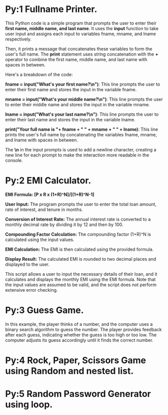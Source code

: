 # Py:1 Fullname Printer.

This Python code is a simple program that prompts the user to enter their **first name, middle name, and last name**. It uses the **input** function to take user input and assigns each input to variables fname, mname, and lname respectively.

Then, it prints a message that concatenates these variables to form the user's full name. The **print** statement uses string concatenation with the **+** operator to combine the first name, middle name, and last name with spaces in between.

Here's a breakdown of the code:

**fname = input("What's your first name?\n")**: This line prompts the user to enter their first name and stores the input in the variable fname.

**mname = input("What's your middle name?\n")**: This line prompts the user to enter their middle name and stores the input in the variable mname.

**lname = input("What's your last name?\n")**: This line prompts the user to enter their last name and stores the input in the variable lname.

**print("Your full name is "+ fname + " " + mname + " " + lname)**: This line prints the user's full name by concatenating the variables fname, mname, and lname with spaces in between.

The **\n** in the input prompts is used to add a newline character, creating a new line for each prompt to make the interaction more readable in the console.

# Py:2 EMI Calculator.
**EMI Formula: [P x R x (1+R)^N]/[(1+R)^N-1]**

**User Input:** The program prompts the user to enter the total loan amount, rate of interest, and tenure in months.

**Conversion of Interest Rate:** The annual interest rate is converted to a monthly decimal rate by dividing it by 12 and then by 100.

**Compounding Factor Calculation:** The compounding factor (1+R)^N is calculated using the input values.

**EMI Calculation:** The EMI is then calculated using the provided formula.

**Display Result:** The calculated EMI is rounded to two decimal places and displayed to the user.

This script allows a user to input the necessary details of their loan, and it calculates and displays the monthly EMI using the EMI formula. Note that the input values are assumed to be valid, and the script does not perform extensive error checking.

# Py:3 Guess Game.
In this example, the player thinks of a number, and the computer uses a binary search algorithm to guess the number. The player provides feedback after each guess, indicating whether the guess is too high or too low. The computer adjusts its guess accordingly until it finds the correct number.

# Py:4 Rock, Paper, Scissors Game using Random and nested list.
# Py:5 Random Password Generator using loop.






